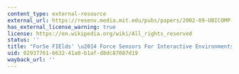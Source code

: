 ```yaml
---
content_type: external-resource
external_url: https://resenv.media.mit.edu/pubs/papers/2002-09-UBICOMP-forsefields.pdf
has_external_license_warning: true
license: https://en.wikipedia.org/wiki/All_rights_reserved
status: ''
title: "ForSe FIElds' \u2014 Force Sensors For Interactive Environments"
uid: 02937761-6632-41a0-b1af-d8dc87087d19
wayback_url: ''
---
```

